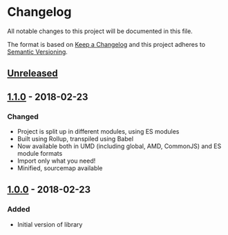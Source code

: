 # Changelog
All notable changes to this project will be documented in this file.

The format is based on [Keep a Changelog](http://keepachangelog.com/en/1.0.0/)
and this project adheres to [Semantic Versioning](http://semver.org/spec/v2.0.0.html).

## [Unreleased]

## [1.1.0] - 2018-02-23
### Changed
- Project is split up in different modules, using ES modules
- Built using Rollup, transpiled using Babel
- Now available both in UMD (including global, AMD, CommonJS) and ES module formats
- Import only what you need!
- Minified, sourcemap available

## [1.0.0] - 2018-02-23
### Added
- Initial version of library

[Unreleased]: https://github.com/16patsle/pokeapi.js/tree/develop
[1.1.0]: https://github.com/16patsle/pokeapi.js/tree/v1.1.0
[1.0.0]: https://github.com/16patsle/pokeapi.js/tree/v1.0
